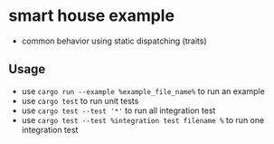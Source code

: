 # smart house example

* common behavior using static dispatching (traits)

## Usage

* use `cargo run --example %example_file_name%` to run an example
* use `cargo test` to run unit tests
* use `cargo test --test '*'` to run all integration test
* use `cargo test --test %integration test filename %` to run one integration test